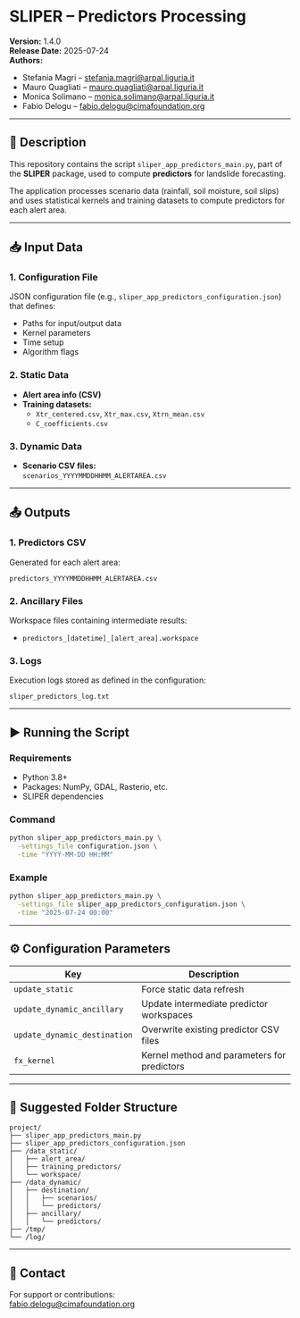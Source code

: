 # SLIPER – Predictors Processing

**Version:** 1.4.0  
**Release Date:** 2025-07-24  
**Authors:**  
- Stefania Magri – stefania.magri@arpal.liguria.it  
- Mauro Quagliati – mauro.quagliati@arpal.liguria.it  
- Monica Solimano – monica.solimano@arpal.liguria.it  
- Fabio Delogu – fabio.delogu@cimafoundation.org  

---

## 📘 Description

This repository contains the script `sliper_app_predictors_main.py`, part of the **SLIPER** package, used to compute **predictors** for landslide forecasting.  

The application processes scenario data (rainfall, soil moisture, soil slips) and uses statistical kernels and training datasets to compute predictors for each alert area.

---

## 📥 Input Data

### 1. Configuration File
JSON configuration file (e.g., `sliper_app_predictors_configuration.json`) that defines:

- Paths for input/output data
- Kernel parameters
- Time setup
- Algorithm flags

### 2. Static Data
- **Alert area info (CSV)**
- **Training datasets:**
  - `Xtr_centered.csv`, `Xtr_max.csv`, `Xtrn_mean.csv`
  - `C_coefficients.csv`

### 3. Dynamic Data
- **Scenario CSV files:**  
  `scenarios_YYYYMMDDHHMM_ALERTAREA.csv`

---

## 📤 Outputs

### 1. Predictors CSV
Generated for each alert area:

```
predictors_YYYYMMDDHHMM_ALERTAREA.csv
```

### 2. Ancillary Files
Workspace files containing intermediate results:

- `predictors_[datetime]_[alert_area].workspace`

### 3. Logs
Execution logs stored as defined in the configuration:

```
sliper_predictors_log.txt
```

---

## ▶️ Running the Script

### Requirements
- Python 3.8+
- Packages: NumPy, GDAL, Rasterio, etc.
- SLIPER dependencies

### Command

```bash
python sliper_app_predictors_main.py \
  -settings_file configuration.json \
  -time "YYYY-MM-DD HH:MM"
```

### Example

```bash
python sliper_app_predictors_main.py \
  -settings_file sliper_app_predictors_configuration.json \
  -time "2025-07-24 00:00"
```

---

## ⚙️ Configuration Parameters

| Key                                   | Description                                         |
|---------------------------------------|-----------------------------------------------------|
| `update_static`                       | Force static data refresh                          |
| `update_dynamic_ancillary`            | Update intermediate predictor workspaces           |
| `update_dynamic_destination`          | Overwrite existing predictor CSV files             |
| `fx_kernel`                           | Kernel method and parameters for predictors        |

---

## 🧱 Suggested Folder Structure

```
project/
├── sliper_app_predictors_main.py
├── sliper_app_predictors_configuration.json
├── /data_static/
│   ├── alert_area/
│   ├── training_predictors/
│   └── workspace/
├── /data_dynamic/
│   ├── destination/
│   │   ├── scenarios/
│   │   └── predictors/
│   ├── ancillary/
│   │   └── predictors/
├── /tmp/
└── /log/
```

---

## 👞 Contact

For support or contributions:  
fabio.delogu@cimafoundation.org

